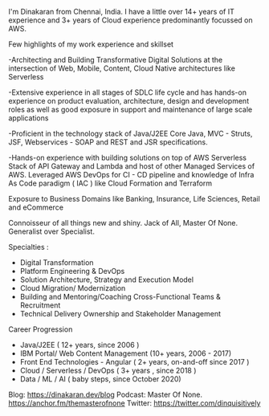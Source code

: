 I'm Dinakaran from Chennai, India. I have a little over 14+ years of IT experience and 3+ years of Cloud experience predominantly focussed on AWS. 

Few highlights of my work experience and skillset

-Architecting and  Building Transformative Digital  Solutions at the intersection of Web, Mobile, Content, Cloud Native architectures like  Serverless

-Extensive experience in all stages of SDLC life cycle and has hands-on experience on product evaluation, architecture, design and development roles as well as good exposure  in support and maintenance of large scale applications    

-Proficient in the technology stack of Java/J2EE Core Java, MVC - Struts, JSF, Webservices - SOAP and REST and JSR specifications. 

-Hands-on experience with building solutions on top of  AWS Serverless Stack of API Gateway and Lambda and host of other Managed Services of AWS. Leveraged AWS DevOps for CI - CD pipeline and knowledge of Infra As Code paradigm ( IAC ) like Cloud Formation and Terraform

Exposure to Business Domains like Banking, Insurance, Life Sciences, Retail and eCommerce 

Connoisseur of all things new and shiny. Jack of All, Master Of None. Generalist over Specialist. 

Specialties : 

- Digital Transformation
- Platform Engineering  & DevOps
- Solution Architecture, Strategy and Execution Model
- Cloud Migration/ Modernization 
- Building and Mentoring/Coaching Cross-Functional Teams & Recruitment
- Technical Delivery Ownership and Stakeholder Management 

Career Progression 

- Java/J2EE  ( 12+ years, since 2006 )
- IBM Portal/ Web Content Management (10+ years, 2006 - 2017) 
- Front End Technologies - Angular ( 2+ years, on-and-off since 2017 )
- Cloud  / Serverless / DevOps ( 3+ years , since 2018 ) 
- Data / ML / AI  (  baby steps, since October 2020)

Blog: https://dinakaran.dev/blog
Podcast: Master Of None. https://anchor.fm/themasterofnone 
Twitter: https://twitter.com/dinquisitively
